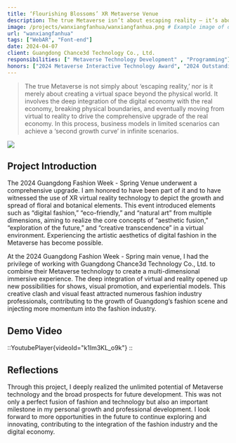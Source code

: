 ```yaml
---
title: ‘Flourishing Blossoms’ XR Metaverse Venue
description: The true Metaverse isn’t about escaping reality — it’s about deeply integrating the digital and real economies. By breaking physical boundaries, it enables virtual-to-real transitions that unlock new business models and drive real-world growth beyond traditional limits.
image: /projects/wanxiangfanhua/wanxiangfanhua.png # Example image of dashboards/finance app
url: "wanxiangfanhua"
tags: ["WebAR", "Font-end"]
date: 2024-04-07
client: Guangdong Chance3d Technology Co., Ltd.
responsibilities: [" Metaverse Technology Development" , "Programming"]
honors: ["2024 Metaverse Interactive Technology Award", "2024 Outstanding Cultural Tourism Brand Award", "2024 Metaverse Industry Application Award"]
---
```


> The true Metaverse is not simply about ‘escaping reality,’ nor is it merely about creating a virtual space beyond the physical world. It involves the deep integration of the digital economy with the real economy, breaking physical boundaries, and eventually moving from virtual to reality to drive the comprehensive upgrade of the real economy. In this process, business models in limited scenarios can achieve a ‘second growth curve’ in infinite scenarios.

<img src="/projects/wanxiangfanhua/wanxiangfanhua.png" />

## Project Introduction

The 2024 Guangdong Fashion Week - Spring Venue underwent a comprehensive upgrade. I am honored to have been part of it and to have witnessed the use of XR virtual reality technology to depict the growth and spread of floral and botanical elements. This event introduced elements such as “digital fashion,” “eco-friendly,” and “natural art” from multiple dimensions, aiming to realize the core concepts of “aesthetic fusion,” “exploration of the future,” and “creative transcendence” in a virtual environment. Experiencing the artistic aesthetics of digital fashion in the Metaverse has become possible.

At the 2024 Guangdong Fashion Week - Spring main venue, I had the privilege of working with Guangdong Chance3d Technology Co., Ltd. to combine their Metaverse technology to create a multi-dimensional immersive experience. The deep integration of virtual and reality opened up new possibilities for shows, visual promotion, and experiential models. This creative clash and visual feast attracted numerous fashion industry professionals, contributing to the growth of Guangdong’s fashion scene and injecting more momentum into the fashion industry.

## Demo Video
::YoutubePlayer{videoId="k1Im3KL_o9k"}
:: 

## Reflections

Through this project, I deeply realized the unlimited potential of Metaverse technology and the broad prospects for future development. This was not only a perfect fusion of fashion and technology but also an important milestone in my personal growth and professional development. I look forward to more opportunities in the future to continue exploring and innovating, contributing to the integration of the fashion industry and the digital economy.
